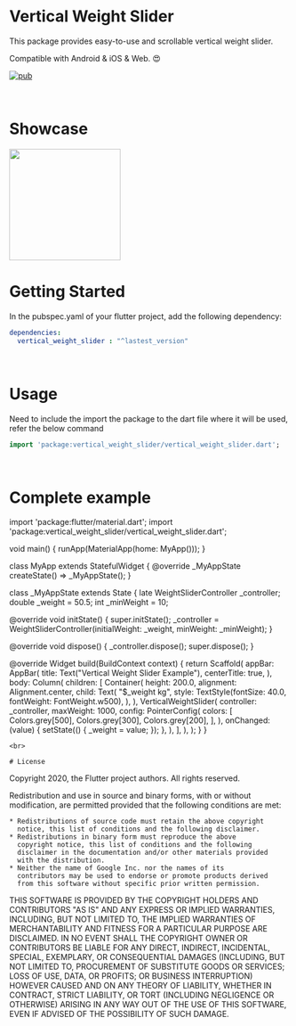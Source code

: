 # Vertical Weight Slider

This package provides easy-to-use and scrollable vertical weight slider. 

Compatible with Android & iOS & Web. :heart_eyes:

[![pub](https://img.shields.io/pub/v/vertical_weight_slider)](https://pub.dev/packages/vertical_weight_slider)


<br>

# Showcase

<img src = "https://user-images.githubusercontent.com/55150540/104460060-f3756080-55f0-11eb-9105-e398b87646b1.gif" width = 200>


<br> 

# Getting Started

In the pubspec.yaml of your flutter project, add the following dependency:

```yaml
dependencies:
  vertical_weight_slider : "^lastest_version"
```

<br>

# Usage
Need to include the import the package to the dart file where it will be used, refer the below command
```dart
import 'package:vertical_weight_slider/vertical_weight_slider.dart';
```

<br>

# Complete example
import 'package:flutter/material.dart';
import 'package:vertical_weight_slider/vertical_weight_slider.dart';

void main() {
  runApp(MaterialApp(home: MyApp()));
}

class MyApp extends StatefulWidget {
  @override
  _MyAppState createState() => _MyAppState();
}

class _MyAppState extends State<MyApp> {
  late WeightSliderController _controller;
  double _weight = 50.5;
  int _minWeight = 10;

  @override
  void initState() {
    super.initState();
    _controller =
        WeightSliderController(initialWeight: _weight, minWeight: _minWeight);
  }

  @override
  void dispose() {
    _controller.dispose();
    super.dispose();
  }

  @override
  Widget build(BuildContext context) {
    return Scaffold(
      appBar: AppBar(
        title: Text("Vertical Weight Slider Example"),
        centerTitle: true,
      ),
      body: Column(
        children: [
          Container(
            height: 200.0,
            alignment: Alignment.center,
            child: Text(
              "$_weight kg",
              style: TextStyle(fontSize: 40.0, fontWeight: FontWeight.w500),
            ),
          ),
          VerticalWeightSlider(
            controller: _controller,
            maxWeight: 1000,
            config: PointerConfig(
              colors: [
                Colors.grey[500],
                Colors.grey[300],
                Colors.grey[200],
              ],
            ),
            onChanged: (value) {
              setState(() {
                _weight = value;
              });
            },
          ),
        ],
      ),
    );
  }
}


```
<br>

# License
```
Copyright 2020, the Flutter project authors. All rights reserved.

Redistribution and use in source and binary forms, with or without modification,
are permitted provided that the following conditions are met:

    * Redistributions of source code must retain the above copyright
      notice, this list of conditions and the following disclaimer.
    * Redistributions in binary form must reproduce the above
      copyright notice, this list of conditions and the following
      disclaimer in the documentation and/or other materials provided
      with the distribution.
    * Neither the name of Google Inc. nor the names of its
      contributors may be used to endorse or promote products derived
      from this software without specific prior written permission.

THIS SOFTWARE IS PROVIDED BY THE COPYRIGHT HOLDERS AND CONTRIBUTORS "AS IS" AND
ANY EXPRESS OR IMPLIED WARRANTIES, INCLUDING, BUT NOT LIMITED TO, THE IMPLIED
WARRANTIES OF MERCHANTABILITY AND FITNESS FOR A PARTICULAR PURPOSE ARE
DISCLAIMED. IN NO EVENT SHALL THE COPYRIGHT OWNER OR CONTRIBUTORS BE LIABLE FOR
ANY DIRECT, INDIRECT, INCIDENTAL, SPECIAL, EXEMPLARY, OR CONSEQUENTIAL DAMAGES
(INCLUDING, BUT NOT LIMITED TO, PROCUREMENT OF SUBSTITUTE GOODS OR SERVICES;
LOSS OF USE, DATA, OR PROFITS; OR BUSINESS INTERRUPTION) HOWEVER CAUSED AND ON
ANY THEORY OF LIABILITY, WHETHER IN CONTRACT, STRICT LIABILITY, OR TORT
(INCLUDING NEGLIGENCE OR OTHERWISE) ARISING IN ANY WAY OUT OF THE USE OF THIS
SOFTWARE, EVEN IF ADVISED OF THE POSSIBILITY OF SUCH DAMAGE.
```
